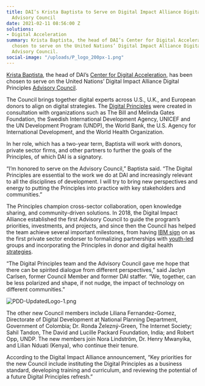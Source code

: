 ```yaml
---
title: DAI’s Krista Baptista to Serve on Digital Impact Alliance Digital Principles
  Advisory Council
date: 2021-02-11 08:56:00 Z
solutions:
- Digital Acceleration
summary: Krista Baptista, the head of DAI’s Center for Digital Acceleration, has been
  chosen to serve on the United Nations’ Digital Impact Alliance Digital Principles
  Advisory Council.
social-image: "/uploads/P_logo_200px-1.png"
---
```


[Krista Baptista](https://www.dai.com/who-we-are/our-team/krista-baptista), the head of DAI’s [Center for Digital Acceleration](https://www.dai.com/our-work/solutions/digital-acceleration), has been chosen to serve on the United Nations’ Digital Impact Alliance Digital Principles [Advisory Council](https://digitalprinciples.org/introducing-the-digital-principles-advisory-council-for-2021-2023/).

The Council brings together digital experts across U.S., U.K., and European donors to align on digital strategies. The [Digital Principles](https://digitalprinciples.org/principles/) were created in consultation with organizations such as The Bill and Melinda Gates Foundation, the Swedish International Development Agency, UNICEF and the UN Development Program (UNDP), the World Bank, the U.S. Agency for International Development, and the World Health Organization.

In her role, which has a two-year term, Baptista will work with donors, private sector firms, and other partners to further the goals of the Principles, of which DAI is a signatory.

“I’m honored to serve on the Advisory Council,” Baptista said. “The Digital Principles are essential to the work we do at DAI and increasingly relevant to all the disciplines of development. I will try to bring new perspectives and energy to putting the Principles into practice with key stakeholders and communities.”

The Principles champion cross-sector collaboration, open knowledge sharing, and community-driven solutions. In 2018, the Digital Impact Alliance established the first Advisory Council to guide the program’s priorities, investments, and projects, and since then the Council has helped the team achieve several important milestones, from having [IBM sign](https://digitalprinciples.org/ibm-endorses-the-digital-principles/) on as the first private sector endorser to formalizing partnerships with [youth-led](https://plancanada.ca/yet4h) groups and incorporating the  Principles in donor and digital health [strategies](https://www.usaid.gov/usaid-digital-strategy).

“The Digital Principles team and the Advisory Council gave me hope that there can be spirited dialogue from different perspectives,” said Jaclyn Carlsen, former Council Member and former DAI staffer. “We, together, can be less polarized and shape, if not nudge, the impact of technology on different communities.” 

![PDD-UpdatedLogo-1.png](/uploads/PDD-UpdatedLogo-1.png)

The other new Council members include Liliana Fernandez-Gomez, Directorate of Digital Development at National Planning Department, Government of Colombia; Dr. Ronda Železný-Green, The Internet Society; Sahil Tandon, The David and Lucille Packard Foundation, India; and Robert Opp, UNDP. The new members join Nora Lindström, Dr. Henry Mwanyika, and Lilian Nduati (Kenya), who continue their tenure. 

According to the Digital Impact Alliance announcement, “Key priorities for the new Council include instituting the Digital Principles as a business standard, developing training and curriculum, and reviewing the potential of a future Digital Principles refresh.”